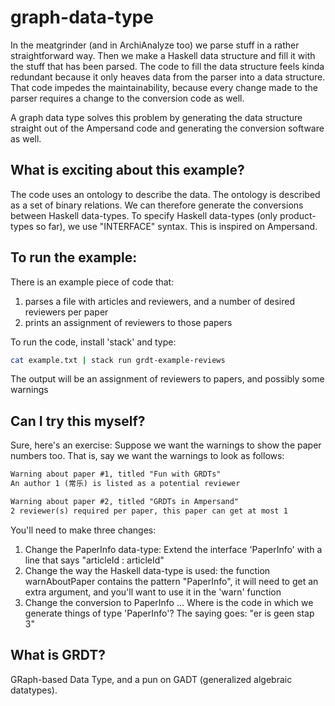 # graph-data-type

In the meatgrinder (and in ArchiAnalyze too) we parse stuff in a rather straightforward way.
Then we make a Haskell data structure and fill it with the stuff that has been parsed.
The code to fill the data structure feels kinda redundant because it only heaves
data from the parser into a data structure. That code impedes the maintainability, because every change made to the parser requires a change to the conversion code as well.

A graph data type solves this problem by generating the data structure straight out of the Ampersand code and generating the conversion software as well. 

## What is exciting about this example?

The code uses an ontology to describe the data.
The ontology is described as a set of binary relations.
We can therefore generate the conversions between Haskell data-types.
To specify Haskell data-types (only product-types so far), we use "INTERFACE" syntax.
This is inspired on Ampersand.

## To run the example:

There is an example piece of code that:

1. parses a file with articles and reviewers, and a number of desired reviewers per paper
2. prints an assignment of reviewers to those papers

To run the code, install 'stack' and type:

```sh
cat example.txt | stack run grdt-example-reviews
```

The output will be an assignment of reviewers to papers,
and possibly some warnings

## Can I try this myself?

Sure, here's an exercise:
Suppose we want the warnings to show the paper numbers too.
That is, say we want the warnings to look as follows:

```txt
Warning about paper #1, titled "Fun with GRDTs"
An author 1 (常乐) is listed as a potential reviewer

Warning about paper #2, titled "GRDTs in Ampersand"
2 reviewer(s) required per paper, this paper can get at most 1
```

You'll need to make three changes:

1. Change the PaperInfo data-type:
   Extend the interface 'PaperInfo' with a line that says "articleId : articleId"
2. Change the way the Haskell data-type is used:
   the function warnAboutPaper contains the pattern "PaperInfo",
   it will need to get an extra argument, and you'll want to use it in the 'warn' function
3. Change the conversion to PaperInfo ...
   Where is the code in which we generate things of type 'PaperInfo'?
   The saying goes: "er is geen stap 3"

## What is GRDT?

GRaph-based Data Type, and a pun on GADT (generalized algebraic datatypes).
